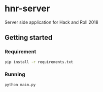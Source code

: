 # hnr-server
Server side application for Hack and Roll 2018

## Getting started

### Requirement

```bash
pip install -r requirements.txt
```

### Running

```bash
python main.py
```